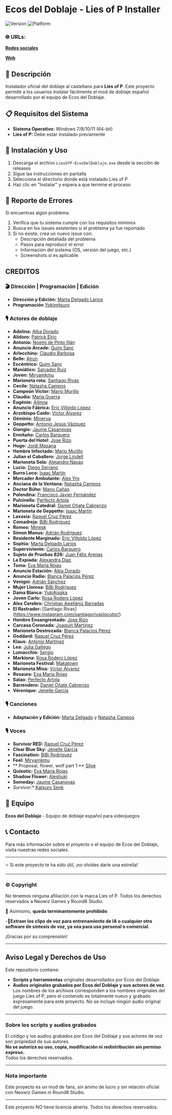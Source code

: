 # Ecos del Doblaje - Lies of P Installer

![Version](https://img.shields.io/badge/version-1.0.0-blue.svg)
![Platform](https://img.shields.io/badge/platform-Windows-lightgrey.svg)

### 🌐 URLs:

[**Redes sociales**](https://linktr.ee/ecosdeldoblaje)

[**Web**](https://www.ecosdeldoblaje.es/)

## 📖 Descripción

Instalador oficial del doblaje al castellano para **Lies of P**. Este proyecto permite a los usuarios instalar fácilmente el mod de doblaje español desarrollado por el equipo de Ecos del Doblaje.

## 📋 Requisitos del Sistema

- **Sistema Operativo:** Windows 7/8/10/11 (64-bit)
- **Lies of P:** Debe estar instalado previamente

## 🚀 Instalación y Uso

1. Descarga el archivo `LiesOfP-EcosDelDoblaje.exe` desde la sección de releases
2. Sigue las instrucciones en pantalla
3. Selecciona el directorio donde está instalado Lies of P
4. Haz clic en "Instalar" y espera a que termine el proceso

## 🐛 Reporte de Errores

Si encuentras algún problema:

1. Verifica que tu sistema cumple con los requisitos mínimos
2. Busca en los issues existentes si el problema ya fue reportado
3. Si no existe, crea un nuevo issue con:
   - Descripción detallada del problema
   - Pasos para reproducir el error
   - Información del sistema (OS, versión del juego, etc.)
   - Screenshots si es aplicable
  
## CREDITOS

### 🎬 Dirección | Programación | Edición

- **Dirección y Edición:**  [Marta Delgado Larios](https://www.youtube.com/@martadubs)
- **Programación** [Yokimitsuro](https://x.com/Yokimitsuro)
  
### 🎙️ Actores de doblaje

- **Adelina:** [Alba Dorado](https://www.instagram.com/alba_doblaje)
- **Alidoro:** [Patrick Elric](https://x.com/PatrickElrick_)
- **Antonia:** [Noemí de Pinto Illán](https://www.instagram.com/noeysuaparatofonador/)
- **Anuncio Arcade:** [Quim Sanç](https://www.instagram.com/quimcoronillasanc?igsh=OGNoaXQxNnRpdjdi)
- **Arlecchino:** [Claudio Barbosa](https://www.youtube.com/@UltimateVersus)
- **Belle:** [Airun](https://www.instagram.com/airun.locucionydoblaje/)
- **Escéntrico:** [Quim Sanç](https://www.instagram.com/grixmistery/)
- **Maniático:** [Salvador Ruiz](https://www.youtube.com/@disaster_box)
- **Joven:** [Miryamkmu](https://www.instagram.com/miryamkmu)
- **Marioneta rota:** [Santiago Rivas](https://www.instagram.com/santiagorivaslocutor/)
- **Cecile:** [Natasha Campos](https://www.youtube.com/@natasha_locutora)
- **Campeón Víctor:** [Mario Murillo](https://www.instagram.com/murillo.dub/?hl=es)
- **Claudia:** [María Guerra](https://www.instagram.com/lmdoblajes_)
- **Eugénie:** [Ailinna]( https://www.instagram.com/ailinnadubs/)
- **Anuncio Fábrica:** [Eric Villoldo López](https://www.instagram.com/saikodubs03/)
- **Arzobispo Caído:** [Víctor Álvarez](https://www.instagram.com/ribirvo?igsh=bGdyZ3BqNzQ5ZjQ%3D&utm_source=qr)
- **Géminis:** [Minerva](https://www.instagram.com/fenix_dubs/)
- **Geppetto:** [Antonio Jesús Vázquez](https://www.youtube.com/@doblandros)
- **Giangio:** [Jaume Casanovas](https://www.instagram.com/jaume.cr_doblatge/)
- **Ermitaño:** [Carlos Barquero](https://www.instagram.com/carlosbv_01/)
- **Puerta del Hotel:** [Jose Rizo](https://www.instagram.com/jose.a.rizo/)
- **Hugo:** [Jordi Masana](https://www.instagram.com/jmasana7)
- **Hombre Infectado:** [Mario Murillo](https://www.instagram.com/murillo.dub/?hl=es)
- **Julian el Caballero:** [Jorge Lindell](https://www.instagram.com/milksamurai/)
- **Marioneta Sola:** [Alejandro Navas](#)
- **Lucio:** [Diego Serrano](https://www.instagram.com/d_de_dub/)
- **Burro Loco:** [Isaac Martín](https://www.instagram.com/voiceofdante/)
- **Mercader Ambulante:** [Alex Yro](https://www.instagram.com/alex.yro.dub)
- **Anciana de la Ventana:** [Natasha Campos](https://www.youtube.com/@natasha_locutora)
- **Doctor Búho:** [Manu Cañas](https://www.instagram.com/manu43dubs/)
- **Polendina:** [Francisco Javier Fernández](https://www.instagram.com/frandubvoice/)
- **Pulcinella:** [Perfecto Artola](https://www.youtube.com/@odaalfrikismoconperfectus)
- **Marioneta Catedral:** [Daniel Oñate Cabrerizo](https://www.instagram.com/monamidubs/)
- **Marioneta de Geppetto:** [Isaac Martín](https://www.instagram.com/voiceofdante/)
- **Laxasia:** [Raquel Cruz Pérez](https://www.tiktok.com/@raquelfandub?_t=ZN-8ySmV6V5wMI&_r=1)
- **Comadreja:** [BiBi Rodríguez](https://www.instagram.com/bibi.rodriguez._/)
- **Romeo:** [Minesk](#)
- **Simon Manus:** [Adrián Rodríguez](https://www.youtube.com/@adridibus_dub)
- **Residente Marginado:** [Eric Villoldo López](https://www.instagram.com/saikodubs03/)
- **Sophia:** [Marta Delgado Larios](https://www.youtube.com/@martadubs)
- **Superviviente:** [Carlos Barquero](https://www.instagram.com/carlosbv_01/)
- **Sujeto de Pruebas 826:** [Juan Félix Arenas](#)
- **La Expiada:** [Alexandra Díaz](https://www.instagram.com/lavozdediktitta?utm_source=qr&igsh=ajRlOHV1NWFhaXRr)
- **Toma:** [Eva María Rojas](https://www.youtube.com/@EvamaDubs)
- **Anuncio Estación:** [Alba Dorado](https://www.instagram.com/alba_doblaje)
- **Anuncio Radio:** [Blanca Palacios Pérez](https://www.instagram.com/_blancaa.p__?igsh=ZDFmcmx0YzFjMXVj)
- **Venigni:** [Adrián Sánchez](https://www.youtube.com/@Asancu)
- **Mujer Llorosa:** [BiBi Rodríguez](https://www.instagram.com/bibi.rodriguez._/)
- **Dama Blanca:** [YukiAisaka](https://www.instagram.com/sedka_/?hl=es)
- **Joven Carlo:** [Rosa Rodero López](https://www.instagram.com/__azulpetroleo_)
- **Alex Cerebro:** [Christian Apellániz Barradas](https://www.youtube.com/@ToDobla2)
- **El Rastrador:** [Santiago Rivas] (https://www.instagram.com/santiagorivaslocutor/)
- **Hombre Ensangrentado:** [Jose Rizo]( https://www.instagram.com/jose.a.rizo/)
- **Carcasa Coronada:** [Joaquín Martínez](https://youtube.com/@joaquinmartinezdob5412)
- **Marioneta Destrozada:** [Blanca Palacios Pérez](https://www.instagram.com/_blancaa.p__?igsh=ZDFmcmx0YzFjMXVj)
- **Goddard:** [Raquel Cruz Pérez](https://www.tiktok.com/@raquelfandub?_t=ZN-8ySmV6V5wMI&_r=1)
- **Klaus:** [Antonio Martínez](https://www.instagram.com/antoniomg_locucionydoblaje/)
- **Lea:** [Julia Gallego](https://www.youtube.com/@juliagallegovoz)
- **Lumacchio:** [Sergio](https://www.instagram.com/sergio.dub.vidal/)
- **Markiona:** [Rosa Rodero López](https://www.instagram.com/__azulpetroleo_)
- **Marioneta Festival:** [Makatown](https://www.instagram.com/yakkofandubs1/)
- **Marioneta Mina:** [Víctor Álvarez](https://www.instagram.com/ribirvo?igsh=bGdyZ3BqNzQ5ZjQ%3D&utm_source=qr)
- **Rosaura:** [Eva María Rojas](https://www.youtube.com/@EvamaDubs)
- **Salao:** [Perfecto Artola](https://www.youtube.com/@odaalfrikismoconperfectus)
- **Barrendero:** [Daniel Oñate Cabrerizo](https://www.instagram.com/monamidubs/)
- **Véronique:** [Jenelle García](https://www.instagram.com/jenellegarcia.voz/)

### 🎙️ Canciones

- **Adaptación y Edición:** [Marta Delgado](https://www.youtube.com/@martadubs) y [Natasha Campos](https://www.youtube.com/@natasha_locutora)

### 🎙️ Voces

- **Survivor RED:** [Raquel Cruz Pérez](https://www.tiktok.com/@raquelfandub?_t=ZN-8ySmV6V5wMI&_r=1)
- **Clear Blue Sky:** [Jenelle García](https://www.instagram.com/jenellegarcia.voz/)
- **Fascination:** [BiBi Rodríguez](https://www.instagram.com/bibi.rodriguez._/)
- **Feel:** [Miryamkmu](https://www.instagram.com/miryamkmu)
- ** Proposal, flower, wolf part 1:** [Silve](https://x.com/SilveOfisialVA)
- **Quixotic:** [Eva María Rojas](https://www.youtube.com/@EvamaDubs)
- **Shadow Flower:** [Aleshuki](https://www.tiktok.com/@fukikae_)
- **Someday:** [Jaume Casanovas](https://www.instagram.com/jaume.cr_doblatge/)
- *Survivor:** [Katsuro Senk](https://www.instagram.com/katsuro_senk)

## 👥 Equipo

**Ecos del Doblaje** - Equipo de doblaje español para videojuegos

## 📞 Contacto

Para más información sobre el proyecto o el equipo de Ecos del Doblaje, visita nuestras redes sociales.

---

⭐ Si este proyecto te ha sido útil, ¡no olvides darle una estrella!

---

### ©️ Copyright

No tenemos ninguna afiliación con la marca Lies of P. Todos los derechos reservados a Neowiz Games y Round8 Studio.

🛑 Asimismo, **queda terminantemente prohibido**:

-🤖**Extraer los clips de voz para entrenamiento de IA o cualquier otro software de síntesis de voz, ya sea para uso personal o comercial.**

¡Gracias por su comprensión!

---

## Aviso Legal y Derechos de Uso

Este repositorio contiene:

- **Scripts y herramientas** originales desarrollados por Ecos del Doblaje.
- **Audios originales grabados por Ecos del Doblaje y sus actores de voz**. Los nombres de los archivos corresponden a los nombres originales del juego Lies of P, pero el contenido es totalmente nuevo y grabado expresamente para este proyecto. No se incluye ningún audio original del juego.
---

### Sobre los scripts y audios grabados

El código y los audios grabados por Ecos del Doblaje y sus actores de voz son propiedad de sus autores.  
**No se autoriza su uso, copia, modificación ni redistribución sin permiso expreso.**  
Todos los derechos reservados.

---

### Nota importante

Este proyecto es un mod de fans, sin ánimo de lucro y sin relación oficial con Neowiz Games ni Round8 Studio.

---

Este proyecto NO tiene licencia abierta. Todos los derechos reservados.
